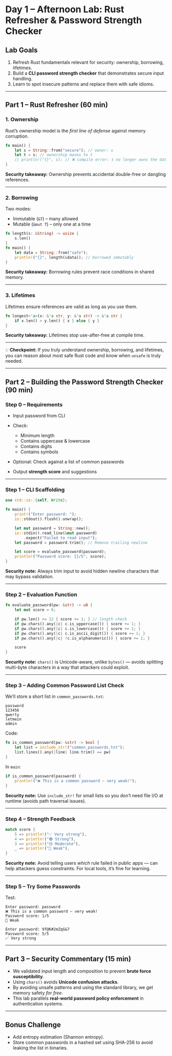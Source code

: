 # **Day 1 – Afternoon Lab: Rust Refresher & Password Strength Checker**

## **Lab Goals**

1. Refresh Rust fundamentals relevant for security: ownership, borrowing, lifetimes.
2. Build a **CLI password strength checker** that demonstrates secure input handling.
3. Learn to spot insecure patterns and replace them with safe idioms.

---

## **Part 1 – Rust Refresher (60 min)**

### **1. Ownership**

Rust’s ownership model is the *first line of defense* against memory corruption.

```rust
fn main() {
    let s = String::from("secure"); // owner: s
    let t = s; // ownership moves to t
    // println!("{}", s); // ❌ compile error: s no longer owns the data
}
```

**Security takeaway:** Ownership prevents accidental double-free or dangling references.

---

### **2. Borrowing**

Two modes:

* Immutable (`&T`) – many allowed
* Mutable (`&mut T`) – only one at a time

```rust
fn length(s: &String) -> usize {
    s.len()
}
fn main() {
    let data = String::from("safe");
    println!("{}", length(&data)); // borrowed immutably
}
```

**Security takeaway:** Borrowing rules prevent race conditions in shared memory.

---

### **3. Lifetimes**

Lifetimes ensure references are valid as long as you use them.

```rust
fn longest<'a>(x: &'a str, y: &'a str) -> &'a str {
    if x.len() > y.len() { x } else { y }
}
```

**Security takeaway:** Lifetimes stop use-after-free at compile time.

---

💡 **Checkpoint:** If you truly understand ownership, borrowing, and lifetimes, you can reason about most safe Rust code and know when `unsafe` is truly needed.

---

## **Part 2 – Building the Password Strength Checker (90 min)**

### **Step 0 – Requirements**

* Input password from CLI
* Check:

  * Minimum length
  * Contains uppercase & lowercase
  * Contains digits
  * Contains symbols
* Optional: Check against a list of common passwords
* Output **strength score** and suggestions

---

### **Step 1 – CLI Scaffolding**

```rust
use std::io::{self, Write};

fn main() {
    print!("Enter password: ");
    io::stdout().flush().unwrap();

    let mut password = String::new();
    io::stdin().read_line(&mut password)
        .expect("Failed to read input");
    let password = password.trim(); // Remove trailing newline

    let score = evaluate_password(password);
    println!("Password score: {}/5", score);
}
```

**Security note:** Always trim input to avoid hidden newline characters that may bypass validation.

---

### **Step 2 – Evaluation Function**

```rust
fn evaluate_password(pw: &str) -> u8 {
    let mut score = 0;

    if pw.len() >= 12 { score += 1; } // length check
    if pw.chars().any(|c| c.is_uppercase()) { score += 1; }
    if pw.chars().any(|c| c.is_lowercase()) { score += 1; }
    if pw.chars().any(|c| c.is_ascii_digit()) { score += 1; }
    if pw.chars().any(|c| !c.is_alphanumeric()) { score += 1; }

    score
}
```

**Security note:** `chars()` is Unicode-aware, unlike `bytes()` — avoids splitting multi-byte characters in a way that attackers could exploit.

---

### **Step 3 – Adding Common Password List Check**

We’ll store a short list in `common_passwords.txt`:

```
password
123456
qwerty
letmein
admin
```

Code:

```rust
fn is_common_password(pw: &str) -> bool {
    let list = include_str!("common_passwords.txt");
    list.lines().any(|line| line.trim() == pw)
}
```

In `main`:

```rust
if is_common_password(password) {
    println!("❌ This is a common password — very weak!");
}
```

**Security note:** Use `include_str!` for small lists so you don’t need file I/O at runtime (avoids path traversal issues).

---

### **Step 4 – Strength Feedback**

```rust
match score {
    5 => println!("✅ Very strong"),
    4 => println!("🟢 Strong"),
    3 => println!("🟡 Moderate"),
    _ => println!("🔴 Weak"),
}
```

**Security note:** Avoid telling users *which* rule failed in public apps — can help attackers guess constraints. For local tools, it’s fine for learning.

---

### **Step 5 – Try Some Passwords**

Test:

```
Enter password: password
❌ This is a common password — very weak!
Password score: 1/5
🔴 Weak
```

```
Enter password: 9f@K#2mZqG&7
Password score: 5/5
✅ Very strong
```

---

## **Part 3 – Security Commentary (15 min)**

* We validated input length and composition to prevent **brute force susceptibility**.
* Using `chars()` avoids **Unicode confusion attacks**.
* By avoiding unsafe patterns and using the standard library, we get memory safety *for free*.
* This lab parallels **real-world password policy enforcement** in authentication systems.

---

## **Bonus Challenge**

* Add entropy estimation (Shannon entropy).
* Store common passwords in a hashed set using SHA-256 to avoid leaking the list in binaries.
